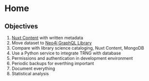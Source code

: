 # Home

## Objectives

1. [Nuxt Content](https://content.nuxtjs.org/) with written metadata
2. Move dataset to [Neo4j GraphQL Library](https://neo4j.com/docs/graphql-manual/current/)
3. Compare with library science cataloging, Nuxt Content, MongoDB
4. Use a Python service to integrate TRNG with database
5. Permissions and authentication in development environment
6. Periodic backups for everthing important
7. Document everything
8. Statistical analysis
